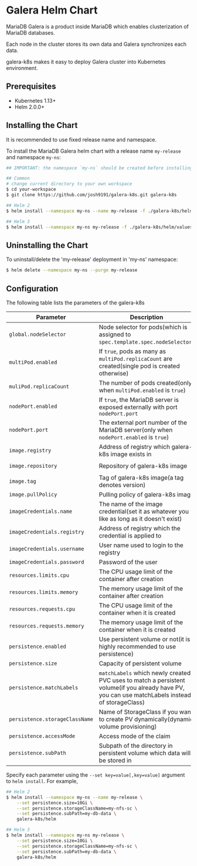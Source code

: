 # Galera Helm Chart

MariaDB Galera is a product inside MariaDB which enables clusterization of MariaDB databases.

Each node in the cluster stores its own data and Galera synchronizes each data.

galera-k8s makes it easy to deploy Galera cluster into Kubernetes environment.

## Prerequisites

- Kubernetes 1.13+
- Helm 2.0.0+

## Installing the Chart

It is recommended to use fixed release name and namespace.

To install the MariaDB Galera helm chart with a release name `my-release` and namespace `my-ns`:

```bash
## IMPORTANT: the namespace `my-ns` should be created before installing the chart

## Common
# change current directory to your own workspace
$ cd your-workspace
$ git clone https://github.com/josh9191/galera-k8s.git galera-k8s 

## Helm 2
$ helm install --namespace my-ns --name my-release -f ./galera-k8s/helm/values.yaml galera-k8s/helm

## Helm 3
$ helm install --namespace my-ns my-release -f ./galera-k8s/helm/values.yaml galera-k8s/helm
```

## Uninstalling the Chart

To uninstall/delete the 'my-release' deployment in 'my-ns' namespace:

```bash
$ helm delete --namespace my-ns --purge my-release
```

## Configuration
The following table lists the parameters of the galera-k8s

| Parameter | Description | Default |
| --------- | ----------- | ------- |
| `global.nodeSelector` | Node selector for pods(which is assigned to `spec.template.spec.nodeSelector`) | `{}` |
| `multiPod.enabled` | If `true`, pods as many as `multiPod.replicaCount` are created(single pod is created otherwise) | `true` |
| `muliPod.replicaCount` | The number of pods created(only when `multiPod.enabled` is `true`) | `3` |
| `nodePort.enabled` | If `true`, the MariaDB server is exposed externally with port `nodePort.port` | `true` |
| `nodePort.port` | The external port number of the MariaDB server(only when `nodePort.enabled` is `true`) | `31002` |
| `image.registry` | Address of registry which galera-k8s image exists in | `""` |
| `image.repository` | Repository of galera-k8s image | `josh9191/galera-k8s` |
| `image.tag` | Tag of galera-k8s image(a tag denotes version) | `v1.0.0` |
| `image.pullPolicy` |  Pulling policy of galera-k8s image | `IfNotPresent` |
| `imageCredentials.name` | The name of the image credential(set it as whatever you like as long as it doesn't exist) | `""` |
| `imageCredentials.registry` | Address of registry which the credential is applied to | `""` |
| `imageCredentials.username` | User name used to login to the registry | `""` |
| `imageCredentials.password` | Password of the user | `""` |
| `resources.limits.cpu` | The CPU usage limit of the container after creation | `1000m` |
| `resources.limits.memory` | The memory usage limit of the container after creation | `1024M` |
| `resources.requests.cpu` | The CPU usage limit of the container when it is created | `500m` |
| `resources.requests.memory` | The memory usage limit of the container when it is created | `1024M` |
| `persistence.enabled` | Use persistent volume or not(it is highly recommended to use persistence) | `true` |
| `persistence.size` | Capacity of persistent volume | `5Gi` |
| `persistence.matchLabels` | `matchLabels` which newly created PVC uses to match a persistent volume(if you already have PV, you can use matchLabels instead of storageClass) | `{}` |
| `persistence.storageClassName` | Name of StorageClass if you want to create PV dynamically(dynamic volume provisioning) | `nfs-client` |
| `persistence.accessMode` | Access mode of the claim | `ReadWriteMany` |
| `persistence.subPath` | Subpath of the directory in persistent volume which data will be stored in | `mariadb` |

Specify each parameter using the `--set key=value[,key=value]` argument to `helm install`. For example,

```bash
## Helm 2
$ helm install --namespace my-ns --name my-release \
    --set persistence.size=10Gi \
    --set persistence.storageClassName=my-nfs-sc \
    --set persistence.subPath=my-db-data \
    galera-k8s/helm

## Helm 3
$ helm install --namespace my-ns my-release \
    --set persistence.size=10Gi \
    --set persistence.storageClassName=my-nfs-sc \
    --set persistence.subPath=my-db-data \
    galera-k8s/helm 
```

